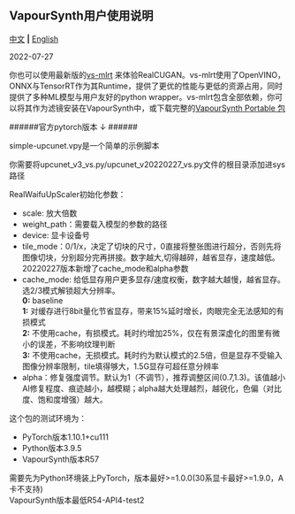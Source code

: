 VapourSynth用户使用说明
-------------------------------------------
[中文](README.md) **|** [English](README_EN.md)

2022-07-27

你也可以使用最新版的[vs-mlrt](https://github.com/AmusementClub/vs-mlrt/releases) 来体验RealCUGAN。vs-mlrt使用了OpenVINO，ONNX与TensorRT作为其Runtime，提供了更优的性能与更低的资源占用，同时提供了多种ML模型与用户友好的python wrapper。vs-mlrt包含全部依赖，你可以将其作为滤镜安装在VapourSynth中，或下载完整的[VapourSynth Portable 包](https://github.com/AmusementClub/vs-mlrt/releases)


######官方pytorch版本   ↓   ######

simple-upcunet.vpy是一个简单的示例脚本

你需要将upcunet_v3_vs.py/upcunet_v20220227_vs.py文件的根目录添加进sys路径

RealWaifuUpScaler初始化参数：
  - scale: 放大倍数
  - weight_path：需要载入模型的参数的路径
  - device: 显卡设备号
  - tile_mode：0/1/x，决定了切块的尺寸，0直接将整张图进行超分，否则先将图像切块，分别超分完再拼接。数字越大,切得越碎，越省显存，速度越低。
20220227版本新增了cache_mode和alpha参数
  - cache_mode: 给低显存用户更多显存/速度权衡，数字越大越慢，越省显存。选2/3模式解锁超大分辨率。<br>
        **0:** baseline <br>
        **1:** 对缓存进行8bit量化节省显存，带来15%延时增长，肉眼完全无法感知的有损模式 <br>
        **2:** 不使用cache，有损模式。耗时约增加25%，仅在有景深虚化的图里有微小的误差，不影响纹理判断 <br>
        **3:** 不使用cache，无损模式。耗时约为默认模式的2.5倍，但是显存不受输入图像分辨率限制，tile填得够大，1.5G显存可超任意分辨率 <br>
  - alpha：修复强度调节。默认为1（不调节），推荐调整区间(0.7,1.3)。该值越小AI修复程度、痕迹越小，越模糊；alpha越大处理越烈，越锐化，色偏（对比度、饱和度增强）越大。

这个包的测试环境为：
  - PyTorch版本1.10.1+cu111
  - Python版本3.9.5
  - VapourSynth版本R57

需要先为Python环境装上PyTorch，版本最好>=1.0.0(30系显卡最好>=1.9.0，A卡不支持)<br>
VapourSynth版本最低R54-API4-test2
